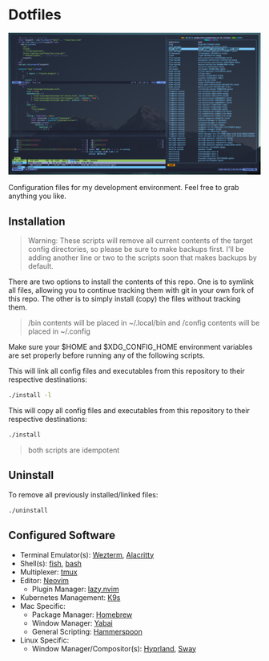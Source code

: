 # Dotfiles

![screenshot](assets/screenshot.png)

Configuration files for my development environment. Feel free to grab anything you like.

## Installation

>Warning: These scripts will remove all current contents of the target config directories, so please be sure to make backups first. I'll be adding another line or two to the scripts soon that makes backups by default.

There are two options to install the contents of this repo. One is to symlink all files, allowing you to continue tracking them with git in your own fork of this repo. The other is to simply install (copy) the files without tracking them. 

>/bin contents will be placed in ~/.local/bin and /config contents will be placed in ~/.config

Make sure your $HOME and $XDG_CONFIG_HOME environment variables are set properly before running any of the following scripts.

This will link all config files and executables from this repository to their respective destinations:
```bash
./install -l
```
This will copy all config files and executables from this repository to their respective destinations:
```bash
./install
```
>both scripts are idempotent

## Uninstall

To remove all previously installed/linked files:
```bash
./uninstall
```

## Configured Software

* Terminal Emulator(s): [Wezterm](https://wezfurlong.org/wezterm), [Alacritty](https://alacritty.org)
* Shell(s): [fish](https://fishshell.com), [bash](https://www.gnu.org/software/bash)
* Multiplexer: [tmux](https://github.com/tmux/tmux/wiki)
* Editor: [Neovim](https://neovim.io)
    * Plugin Manager: [lazy.nvim](https://github.com/folke/lazy.nvim)
* Kubernetes Management: [K9s](https://k9scli.io)
* Mac Specific:
    * Package Manager: [Homebrew](https://brew.sh)
    * Window Manager: [Yabai](https://github.com/koekeishiya/yabai)
    * General Scripting: [Hammerspoon](https://www.hammerspoon.org/)
* Linux Specific:
    * Window Manager/Compositor(s): [Hyprland](https://hyprland.org), [Sway](https://swaywm.org)
